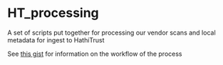 # HT_processing
A set of scripts put together for processing our vendor scans and local metadata for ingest to HathiTrust

See [this gist](https://gist.github.com/brialparker/d24860114d335d774a6d) for information on the workflow of the process
